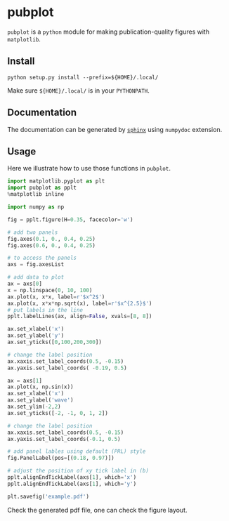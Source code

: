 # pubplot

`pubplot` is a `python` module for making publication-quality figures with `matplotlib`.

## Install
```
python setup.py install --prefix=${HOME}/.local/
```
Make sure `${HOME}/.local/` is in your `PYTHONPATH`.

## Documentation
The documentation can be generated by [`sphinx`](http://sphinx-doc.org/) using `numpydoc` extension.

## Usage

Here we illustrate how to use those functions in `pubplot`.

```python
import matplotlib.pyplot as plt
import pubplot as pplt
%matplotlib inline

import numpy as np
```

```python
fig = pplt.figure(H=0.35, facecolor='w')

# add two panels
fig.axes(0.1, 0., 0.4, 0.25)
fig.axes(0.6, 0., 0.4, 0.25)

# to access the panels
axs = fig.axesList

# add data to plot
ax = axs[0]
x = np.linspace(0, 10, 100)
ax.plot(x, x*x, label=r'$x^2$')
ax.plot(x, x*x*np.sqrt(x), label=r'$x^{2.5}$')
# put labels in the line
pplt.labelLines(ax, align=False, xvals=[8, 8])

ax.set_xlabel('x')
ax.set_ylabel('y')
ax.set_yticks([0,100,200,300])

# change the label position
ax.xaxis.set_label_coords(0.5, -0.15)
ax.yaxis.set_label_coords( -0.19, 0.5)

ax = axs[1]
ax.plot(x, np.sin(x))
ax.set_xlabel('x')
ax.set_ylabel('wave')
ax.set_ylim(-2,2)
ax.set_yticks([-2, -1, 0, 1, 2])

# change the label position
ax.xaxis.set_label_coords(0.5, -0.15)
ax.yaxis.set_label_coords(-0.1, 0.5)

# add panel lables using default (PRL) style
fig.PanelLabel(pos=[(0.18, 0.97)])

# adjust the position of xy tick label in (b)
pplt.alignEndTickLabel(axs[1], which='x')
pplt.alignEndTickLabel(axs[1], which='y')

plt.savefig('example.pdf')
```

Check the generated pdf file, one can check the figure layout.
